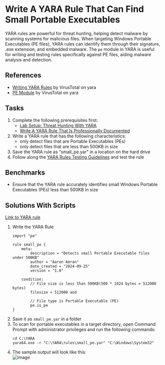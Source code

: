 # Write A YARA Rule That Can Find Small Portable Executables
YARA rules are powerful for threat hunting, helping detect malware by scanning systems for malicious files. When targeting Windows Portable Executables (PE files), YARA rules can identify them through their signature, .exe extension, and embedded malware. The `pe` module in YARA is useful for writing and testing rules specifically against PE files, aiding malware analysis and detection.

## References
- [Writing YARA Rules](https://yara.readthedocs.io/en/v3.8.1/writingrules.html) by VirusTotal on yara
- [PE Module](https://yara.readthedocs.io/en/v4.4.0/modules/pe.html) by VirusTotal on yara

## Tasks
1. Complete the following prerequisites first:
   - [Lab Setup: Threat Hunting With YARA](https://github.com/aaronamran/MCSI-Remote-Cybersecurity-Internship/blob/main/Threat%20Hunting/threat-hunting-yara.md)
   - [Write A YARA Rule That Is Professionally Documented](https://github.com/aaronamran/MCSI-Remote-Cybersecurity-Internship/blob/main/Threat%20Hunting/pro-documented-yara-rule.md)
2. Write a YARA rule that has the following characteristics:
   - only detect files that are Portable Executables (PEs)
   - only detect files that are less than 500KB in size
3. Save the YARA rule as "small_pe.yar" in a location on the hard drive
4. Follow along the [YARA Rules Testing Guidelines](https://github.com/aaronamran/MCSI-Remote-Cybersecurity-Internship/blob/main/Threat%20Hunting/pro-documented-yara-rule.md#yara-rules-testing-guidelines) and test the rule

## Benchmarks
- Ensure that the YARA rule accurately identifies small Windows Portable Executables (PEs) less than 500KB in size

## Solutions With Scripts
[Link to YARA rule](https://github.com/aaronamran/MCSI-Remote-Cybersecurity-Internship/blob/main/Threat%20Hunting/YARA%20rules/small_pe.yar)
1. Write the YARA Rule
   ```
   import "pe"

   rule small_pe {
       meta:
           description = "Detects small Portable Executable files under 500KB"
           author = "Aaron Amran"
           date_created = "2024-09-25"
           version = "1.0"
       
       condition:
           // File size is less than 500KB(500 * 1024 bytes = 512000 bytes)
           filesize < 512000 and
           
           // File type is Portable Executable (PE)
           pe.is_pe
   }
   ```
2. Save it as `small_pe.yar` in a folder
3. To scan for portable executables in a target directory, open Command Prompt with administrator privileges and run the following commands:
   ```
   cd C:\YARA
   yara64.exe -r "C:\YARA\rules\small_pe.yar" "C:\Windows\System32"
   ```
4. The sample output will look like this:
   <br/>
   ![image](https://github.com/user-attachments/assets/2c331ac1-7d6f-45d0-bc00-cd7ee061f2af)



